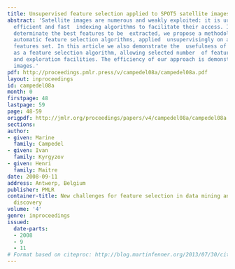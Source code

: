 ```yaml
---
title: Unsupervised feature selection applied to SPOT5 satellite images indexing
abstract: 'Satellite images are numerous and weakly exploited: it is urgent to develop
  efficient and fast  indexing algorithms to facilitate their access. In order to
  determinate the best features to be  extracted, we propose a methodology based on
  automatic feature selection algorithms, applied  unsupervisingly on a strongly redundant
  features set. In this article we also demonstrate the  usefulness of consensus clustering
  as a feature selection algorithm, allowing selected number  of features estimation
  and exploration facilities. The efficiency of our approach is demonstrated on SPOT5
  images.'
pdf: http://proceedings.pmlr.press/v/campedel08a/campedel08a.pdf
layout: inproceedings
id: campedel08a
month: 0
firstpage: 48
lastpage: 59
page: 48-59
origpdf: http://jmlr.org/proceedings/papers/v4/campedel08a/campedel08a.pdf
sections: 
author:
- given: Marine
  family: Campedel
- given: Ivan
  family: Kyrgyzov
- given: Henri
  family: Maitre
date: 2008-09-11
address: Antwerp, Belgium
publisher: PMLR
container-title: New challenges for feature selection in data mining and knowledge
  discovery
volume: '4'
genre: inproceedings
issued:
  date-parts:
  - 2008
  - 9
  - 11
# Format based on citeproc: http://blog.martinfenner.org/2013/07/30/citeproc-yaml-for-bibliographies/
---
```

